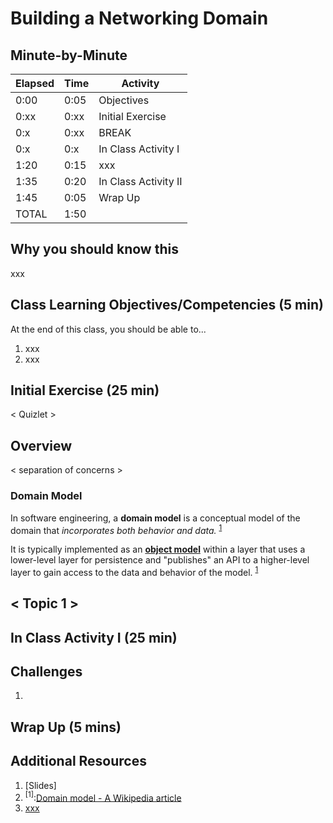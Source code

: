 # Building a Networking Domain

## Minute-by-Minute

| **Elapsed** | **Time**  | **Activity**                        |
| ----------- | --------- | ----------------------------------- |
| 0:00        | 0:05      | Objectives                          |
| 0:xx        | 0:xx      | Initial Exercise                    |
| 0:x        | 0:xx      | BREAK                               |
| 0:x        | 0:x      | In Class Activity I                 |
| 1:20       | 0:15      | xxx |
| 1:35        | 0:20      | In Class Activity II                |
| 1:45        | 0:05      | Wrap Up                             |
| TOTAL       | 1:50      |                                     |



## Why you should know this

xxx



## Class Learning Objectives/Competencies (5 min)
At the end of this class, you should be able to...

1. xxx
2. xxx


## Initial Exercise (25 min)

< Quizlet >


## Overview

< separation of concerns >



### Domain Model

In software engineering, a **domain model** is a conceptual model of the domain that *incorporates both behavior and data.* <sup>[1](#footnote1)</sup>

It is typically implemented as an **[object model](https://en.wikipedia.org/wiki/Object_model)** within a layer that uses a lower-level layer for persistence and "publishes" an API to a higher-level layer to gain access to the data and behavior of the model. <sup>[1](#footnote1)</sup>



## < Topic 1 >


## In Class Activity I (25 min)


## Challenges

1.


## Wrap Up (5 mins)


## Additional Resources

1. [Slides]
2. <a name="footnote1"><sup>[1]</sup></a>:[Domain model - A Wikipedia article](https://en.wikipedia.org/wiki/Domain_model)
3. [xxx]()


<!-- xxx -->
